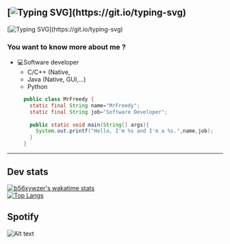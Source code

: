 ## [![Typing SVG](https://readme-typing-svg.herokuapp.com?font=Jost&size=30&pause=1000&color=F7F7F7&background=FFFFFF00&width=700&lines=Hello+I'm+Arthur+%F0%9F%91%8B+!)](https://git.io/typing-svg)

[![Typing SVG](https://readme-typing-svg.herokuapp.com?font=Jost&size=30&pause=1000&color=2C9AF7&background=FFFFFF00&width=700&lines=I'm+french+C%2FC%2B%2B%2C+Python+and+Java+developer.)](https://git.io/typing-svg)
### You want to know more about me ?

* 💻Software developer
    - C/C++ (Native,
    - Java (Native, GUI,...)
    - Python
  ```java
    public class MrFreedy {
      static final String name="MrFreedy";
      static final String job="Software Developer";
      
      public static void main(String[] args){
        System.out.printf("Hello, I'm %s and I'm a %s.",name,job);
      } 
    }
  ```
***

## Dev stats
[![b56xywzer's wakatime stats](https://github-readme-stats.vercel.app/api/wakatime?username=mrfreedy_tls)](https://github.com/anuraghazra/github-readme-stats)<br>
[![Top Langs](https://github-readme-stats.vercel.app/api/top-langs/?username=mrfreedy&layout=compact)](https://github.com/anuraghazra/github-readme-stats)

## Spotify
![Alt text](https://spotify-recently-played-readme.vercel.app/api?user=mrfreedy&count=5)
